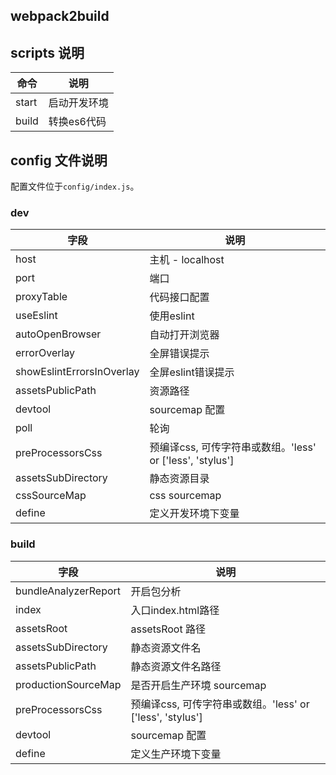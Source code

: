 ## webpack2build

## scripts 说明

| 命令  | 说明  |
| ------------ | ------------ |
|  start |启动开发环境|
|  build |转换es6代码|

## config 文件说明
配置文件位于`config/index.js`。

### dev

| 字段  | 说明  |
| ------------ | ------------ |
|  host |主机 - localhost|
|  port |端口|
|  proxyTable | 代码接口配置 |
|  useEslint | 使用eslint |
|  autoOpenBrowser | 自动打开浏览器 |
|  errorOverlay | 全屏错误提示 |
|  showEslintErrorsInOverlay | 全屏eslint错误提示 |
|  assetsPublicPath | 资源路径 |
|  devtool | sourcemap 配置 |
|  poll | 轮询 |
|  preProcessorsCss | 预编译css, 可传字符串或数组。'less' or ['less', 'stylus'] |
|  assetsSubDirectory | 静态资源目录 |
|  cssSourceMap | css sourcemap |
|  define | 定义开发环境下变量 |

### build

| 字段  | 说明  |
| ------------ | ------------ |
|  bundleAnalyzerReport |开启包分析|
|  index |入口index.html路径|
|  assetsRoot | assetsRoot 路径 |
|  assetsSubDirectory | 静态资源文件名 |
|  assetsPublicPath | 静态资源文件名路径 |
|  productionSourceMap | 是否开启生产环境 sourcemap |
|  preProcessorsCss | 预编译css, 可传字符串或数组。'less' or ['less', 'stylus'] |
|  devtool | sourcemap 配置 |
|  define | 定义生产环境下变量 |
